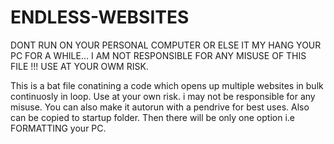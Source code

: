 # ENDLESS-WEBSITES
DONT RUN ON YOUR PERSONAL COMPUTER OR ELSE IT MY HANG YOUR PC FOR A WHILE... I AM NOT RESPONSIBLE FOR ANY MISUSE OF THIS FILE !!! USE AT YOUR OWM RISK.

This is a bat file conatining a code which opens up multiple websites in bulk continuosly in loop. 
Use at your own risk. i may not be responsible for any misuse. 
You can also make it autorun with a pendrive for best uses. 
Also can be copied to startup folder. Then there will be only one option i.e FORMATTING your PC.
